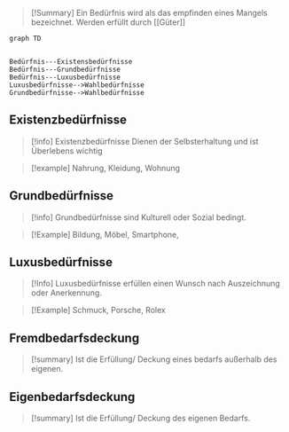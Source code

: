 >[!Summary]
>Ein Bedürfnis wird als das empfinden eines Mangels bezeichnet.
>Werden erfüllt durch [[Güter]]

```mermaid
graph TD


Bedürfnis---Existensbedürfnisse
Bedürfnis---Grundbedürfnisse
Bedürfnis---Luxusbedürfnisse
Luxusbedürfnisse-->Wahlbedürfnisse
Grundbedürfnisse-->Wahlbedürfnisse

```

## Existenzbedürfnisse

> [!info]
> Existenzbedürfnisse Dienen der Selbsterhaltung und ist Überlebens wichtig

>[!example] 
>Nahrung, Kleidung, Wohnung

## Grundbedürfnisse

>[!info]
>Grundbedürfnisse sind Kulturell oder Sozial bedingt.

>[!Example]
>Bildung, Möbel, Smartphone, 

## Luxusbedürfnisse

>[!Info]
>Luxusbedürfnisse erfüllen einen Wunsch nach Auszeichnung oder Anerkennung.

>[!Example]
>Schmuck, Porsche, Rolex

## Fremdbedarfsdeckung

>[!summary]
>Ist die Erfüllung/ Deckung eines bedarfs außerhalb des eigenen. 

## Eigenbedarfsdeckung

>[!summary]
>Ist die Erfüllung/ Deckung des eigenen Bedarfs. 
